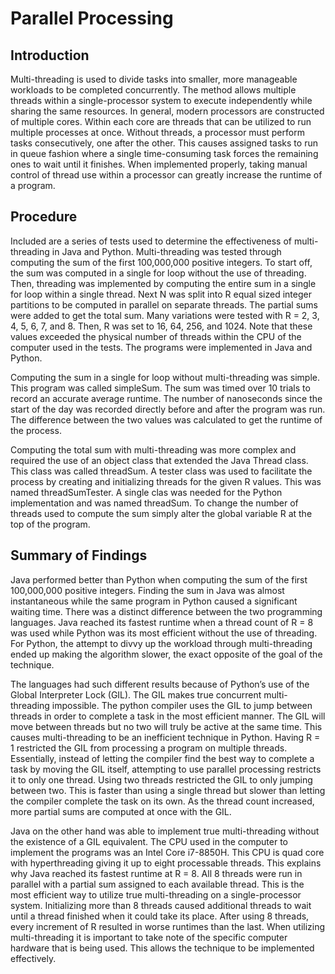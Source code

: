 # Parallel Processing
## Introduction

Multi-threading is used to divide tasks into smaller, more manageable workloads to be completed concurrently. The method allows multiple threads within a single-processor system to execute independently while sharing the same resources. In general, modern processors are constructed of multiple cores. Within each core are threads that can be utilized to run multiple processes at once. Without threads, a processor must perform tasks consecutively, one after the other. This causes assigned tasks to run in queue fashion where a single time-consuming task forces the remaining ones to wait until it finishes. When implemented properly, taking manual control of thread use within a processor can greatly increase the runtime of a program.

## Procedure

Included are a series of tests used to determine the effectiveness of multi-threading in Java and Python. Multi-threading was tested through computing the sum of the first 100,000,000 positive integers. To start off, the sum was computed in a single for loop without the use of threading. Then, threading was implemented by computing the entire sum in a single for loop within a single thread. Next N was split into R equal sized integer partitions to be computed in parallel on separate threads. The partial sums were added to get the total sum. Many variations were tested with R = 2, 3, 4, 5, 6, 7, and 8. Then, R was set to 16, 64, 256, and 1024. Note that these values exceeded the physical number of threads within the CPU of the computer used in the tests. The programs were implemented in Java and Python.

Computing the sum in a single for loop without multi-threading was simple. This program was called simpleSum. The sum was timed over 10 trials to record an accurate average runtime. The number of nanoseconds since the start of the day was recorded directly before and after the program was run. The difference between the two values was calculated to get the runtime of the process.

Computing the total sum with multi-threading was more complex and required the use of an object class that extended the Java Thread class. This class was called threadSum. A tester class was used to facilitate the process by creating and initializing threads for the given R values. This was named threadSumTester. A single clas was needed for the Python implementation and was named threadSum. To change the number of threads used to compute the sum simply alter the global variable R at the top of the program.

## Summary of Findings

Java performed better than Python when computing the sum of the first 100,000,000 positive integers. Finding the sum in Java was almost instantaneous while the same program in Python caused a significant waiting time. There was a distinct difference between the two programming languages. Java reached its fastest runtime when a thread count of R = 8 was used while Python was its most efficient without the use of threading. For Python, the attempt to divvy up the workload through multi-threading ended up making the algorithm slower, the exact opposite of the goal of the technique. 

The languages had such different results because of Python’s use of the Global Interpreter Lock (GIL). The GIL makes true concurrent multi-threading impossible. The python compiler uses the GIL to jump between threads in order to complete a task in the most efficient manner. The GIL will move between threads but no two will truly be active at the same time. This causes multi-threading to be an inefficient technique in Python. Having R = 1 restricted the GIL from processing a program on multiple threads. Essentially, instead of letting the compiler find the best way to complete a task by moving the GIL itself, attempting to use parallel processing restricts it to only one thread. Using two threads restricted the GIL to only jumping between two. This is faster than using a single thread but slower than letting the compiler complete the task on its own. As the thread count increased, more partial sums are computed at once with the GIL.

Java on the other hand was able to implement true multi-threading without the existence of a GIL equivalent. The CPU used in the computer to implement the programs was an Intel Core i7-8850H. This CPU is quad core with hyperthreading giving it up to eight processable threads. This explains why Java reached its fastest runtime at R = 8. All 8 threads were run in parallel with a partial sum assigned to each available thread. This is the most efficient way to utilize true multi-threading on a single-processor system. Initializing more than 8 threads caused additional threads to wait until a thread finished when it could take its place. After using 8 threads, every increment of R resulted in worse runtimes than the last. When utilizing multi-threading it is important to take note of the specific computer hardware that is being used. This allows the technique to be implemented effectively.

